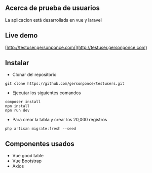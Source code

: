 

## Acerca de prueba de usuarios

La aplicacion está desarrollada en vue y laravel
## Live demo 
[http://testuser.gersonponce.com/](http://testuser.gersonponce.com)
## Instalar
- Clonar del repositorio 
```
git clone https://github.com/gersonponce/testusers.git
```
- Ejecutar los siguientes comandos

```
composer install
npm install
npm run dev
```
- Para crear la tabla y crear los 20,000 registros

```
php artisan migrate:fresh --seed
```


## Componentes usados
- Vue good table
- Vue Bootstrap
- Axios
